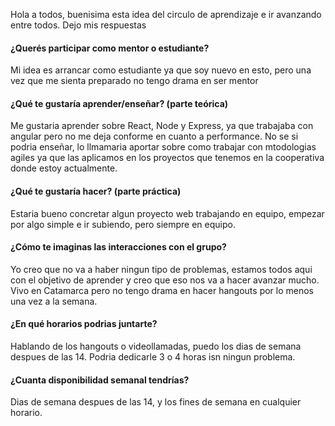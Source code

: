 Hola a todos, buenisima esta idea del circulo de aprendizaje e ir avanzando entre todos. Dejo mis respuestas

#### ¿Querés participar como mentor o estudiante?
Mi idea es arrancar como estudiante ya que soy nuevo en esto, pero una vez que me sienta preparado no tengo drama en ser mentor

#### ¿Qué te gustaría aprender/enseñar? (parte teórica)
Me gustaria aprender sobre React, Node y Express, ya que trabajaba con angular pero no me deja conforme en cuanto a performance. No se si podria enseñar, lo llmamaria aportar sobre como trabajar con mtodologias agiles ya que las aplicamos en los proyectos que tenemos en la cooperativa donde estoy actualmente.

#### ¿Qué te gustaría hacer? (parte práctica)
Estaria bueno concretar algun proyecto web trabajando en equipo, empezar por algo simple e ir subiendo,
pero siempre en equipo.

#### ¿Cómo te imaginas las interacciones con el grupo?
Yo creo que no va a haber ningun tipo de problemas, estamos todos aqui con el objetivo de aprender y creo que
eso nos va a hacer avanzar mucho. Vivo en Catamarca pero no tengo drama en hacer hangouts por lo menos una vez a la semana.

#### ¿En qué horarios podrias juntarte?
Hablando de los hangouts o videollamadas, puedo los dias de semana despues de las 14. Podria dedicarle 3 o 4
horas isn ningun problema.

#### ¿Cuanta disponibilidad semanal tendrías?
Dias de semana despues de las 14, y los fines de semana en cualquier horario.